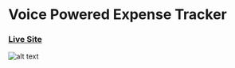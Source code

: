 # Voice Powered Expense Tracker

### [Live Site](https://voice-powered-expense.netlify.app)

![alt text](https://github.com/[VishalKK1997]/[Voice-Powered-Expense-Tracker]/blob/[master]/image.png?raw=true)
